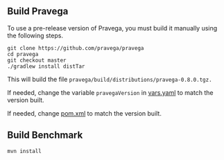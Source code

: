 ## Build Pravega

To use a pre-release version of Pravega, you must build it manually
using the following steps.

```
git clone https://github.com/pravega/pravega
cd pravega
git checkout master
./gradlew install distTar
```

This will build the file `pravega/build/distributions/pravega-0.8.0.tgz.`

If needed, change the variable `pravegaVersion` in [vars.yaml](../deploy/vars.yaml) to match the version built.

If needed, change [pom.xml](../pom.xml) to match the version built.

## Build Benchmark

```
mvn install
```
